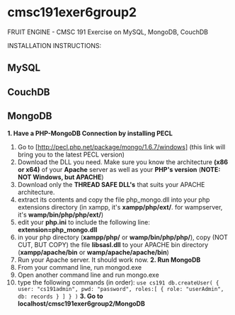# cmsc191exer6group2
FRUIT ENGINE - CMSC 191 Exercise on MySQL, MongoDB, CouchDB

INSTALLATION INSTRUCTIONS:

## MySQL

## CouchDB

## MongoDB
**1. Have a PHP-MongoDB Connection by installing PECL**
   1. Go to [http://pecl.php.net/package/mongo/1.6.7/windows] (this link will bring you to the latest PECL version)
   2. Download the DLL you need. Make sure you know the architecture **(x86 or x64)** of your **Apache** server as well as your
     **PHP's version** (**NOTE: NOT Windows, but APACHE**)
   3. Download only the **THREAD SAFE DLL's** that suits your APACHE architecture.
   4. extract its contents and copy the file php_mongo.dll into your php extensions directory (in xampp, it's **xampp/php/ext/**. for
     wampserver, it's **wamp/bin/php/php<version>/ext/**)
   5. edit your **php.ini** to include the following line:
       **extension=php_mongo.dll**
   6. in your php directory (**xampp/php/** or **wamp/bin/php/php<version>/**), copy (NOT CUT, BUT COPY) the file
       **libsasl.dll**
     to your APACHE bin directory (**xampp/apache/bin** or **wamp/apache/apache<version>/bin**)
   7. Run your Apache server. It should work now.
**2. Run MongoDB**
   1. From your command line, run mongod.exe
   2. Open another command line and run mongo.exe
   3. type the following commands (in order):
    ```
    use cs191
    db.createUser(
        {
            user: "cs191admin",
            pwd: "password",
            roles:[
                {
                    role: "userAdmin",
                    db: records
                }
            ]
        }
    )
    ```
**3. Go to localhost/cmsc191exer6group2/MongoDB**
